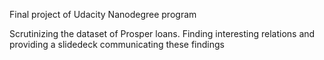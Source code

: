 Final project of Udacity Nanodegree program

Scrutinizing the dataset of Prosper loans. Finding interesting relations and providing a slidedeck communicating these findings
